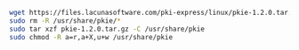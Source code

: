 ﻿```sh
wget https://files.lacunasoftware.com/pki-express/linux/pkie-1.2.0.tar.gz
sudo rm -R /usr/share/pkie/*
sudo tar xzf pkie-1.2.0.tar.gz -C /usr/share/pkie
sudo chmod -R a=r,a+X,u+w /usr/share/pkie
```
